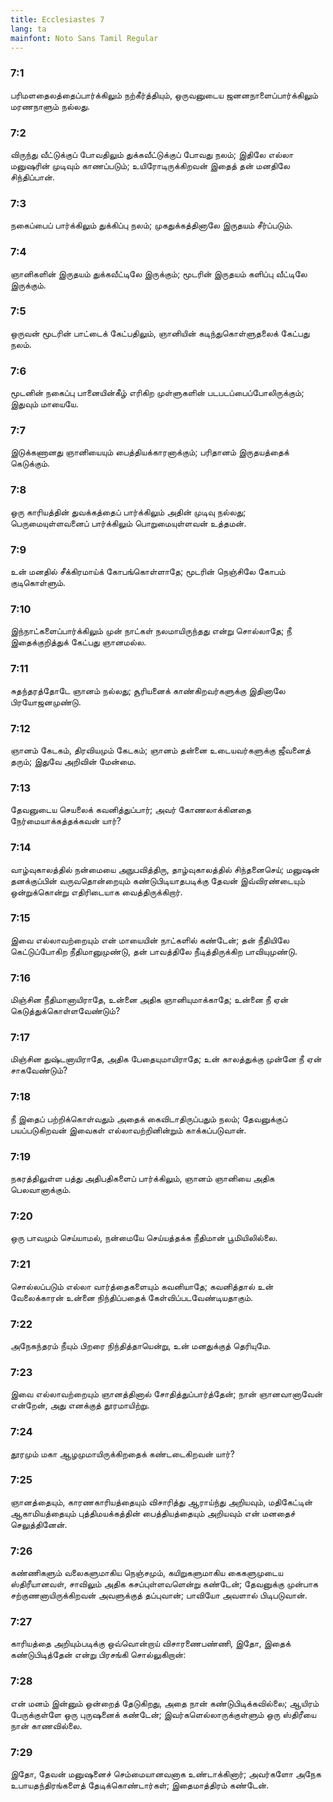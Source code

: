 ```yaml
---
title: Ecclesiastes 7
lang: ta
mainfont: Noto Sans Tamil Regular
---
```


###  7:1

பரிமளதைலத்தைப்பார்க்கிலும் நற்கீர்த்தியும், ஒருவனுடைய ஜனனநாளைப்பார்க்கிலும் மரணநாளும் நல்லது.

###  7:2

விருந்து வீட்டுக்குப் போவதிலும் துக்கவீட்டுக்குப் போவது நலம்; இதிலே எல்லா மனுஷரின் முடிவும் காணப்படும்; உயிரோடிருக்கிறவன் இதைத் தன் மனதிலே சிந்திப்பான்.

###  7:3

நகைப்பைப் பார்க்கிலும் துக்கிப்பு நலம்; முகதுக்கத்தினாலே இருதயம் சீர்ப்படும்.

###  7:4

ஞானிகளின் இருதயம் துக்கவீட்டிலே இருக்கும்; மூடரின் இருதயம் களிப்பு வீட்டிலே இருக்கும்.

###  7:5

ஒருவன் மூடரின் பாட்டைக் கேட்பதிலும், ஞானியின் கடிந்துகொள்ளுதலைக் கேட்பது நலம்.

###  7:6

மூடனின் நகைப்பு பானையின்கீழ் எரிகிற முள்ளுகளின் படபடப்பைப்போலிருக்கும்; இதுவும் மாயையே.

###  7:7

இடுக்கணானது ஞானியையும் பைத்தியக்காரனாக்கும்; பரிதானம் இருதயத்தைக் கெடுக்கும்.

###  7:8

ஒரு காரியத்தின் துவக்கத்தைப் பார்க்கிலும் அதின் முடிவு நல்லது; பெருமையுள்ளவனைப் பார்க்கிலும் பொறுமையுள்ளவன் உத்தமன்.

###  7:9

உன் மனதில் சீக்கிரமாய்க் கோபங்கொள்ளாதே; மூடரின் நெஞ்சிலே கோபம் குடிகொள்ளும்.

###  7:10

இந்நாட்களைப்பார்க்கிலும் முன் நாட்கள் நலமாயிருந்தது என்று சொல்லாதே; நீ இதைக்குறித்துக் கேட்பது ஞானமல்ல.

###  7:11

சுதந்தரத்தோடே ஞானம் நல்லது; சூரியனைக் காண்கிறவர்களுக்கு இதினாலே பிரயோஜனமுண்டு.

###  7:12

ஞானம் கேடகம், திரவியமும் கேடகம்; ஞானம் தன்னை உடையவர்களுக்கு ஜீவனைத் தரும்; இதுவே அறிவின் மேன்மை.

###  7:13

தேவனுடைய செயலைக் கவனித்துப்பார்; அவர் கோணலாக்கினதை நேர்மையாக்கத்தக்கவன் யார்?

###  7:14

வாழ்வுகாலத்தில் நன்மையை அநுபவித்திரு, தாழ்வுகாலத்தில் சிந்தனைசெய்; மனுஷன் தனக்குப்பின் வருவதொன்றையும் கண்டுபிடியாதபடிக்கு தேவன் இவ்விரண்டையும் ஒன்றுக்கொன்று எதிரிடையாக வைத்திருக்கிறார்.

###  7:15

இவை எல்லாவற்றையும் என் மாயையின் நாட்களில் கண்டேன்; தன் நீதியிலே கெட்டுப்போகிற நீதிமானுமுண்டு, தன் பாவத்திலே நீடித்திருக்கிற பாவியுமுண்டு.

###  7:16

மிஞ்சின நீதிமானாயிராதே, உன்னை அதிக ஞானியுமாக்காதே; உன்னை நீ ஏன் கெடுத்துக்கொள்ளவேண்டும்?

###  7:17

மிஞ்சின துஷ்டனாயிராதே, அதிக பேதையுமாயிராதே; உன் காலத்துக்கு முன்னே நீ ஏன் சாகவேண்டும்?

###  7:18

நீ இதைப் பற்றிக்கொள்வதும் அதைக் கைவிடாதிருப்பதும் நலம்; தேவனுக்குப் பயப்படுகிறவன் இவைகள் எல்லாவற்றினின்றும் காக்கப்படுவான்.

###  7:19

நகரத்திலுள்ள பத்து அதிபதிகளைப் பார்க்கிலும், ஞானம் ஞானியை அதிக பெலவானாக்கும்.

###  7:20

ஒரு பாவமும் செய்யாமல், நன்மையே செய்யத்தக்க நீதிமான் பூமியிலில்லை.

###  7:21

சொல்லப்படும் எல்லா வார்த்தைகளையும் கவனியாதே; கவனித்தால் உன் வேலைக்காரன் உன்னை நிந்திப்பதைக் கேள்விப்படவேண்டியதாகும்.

###  7:22

அநேகந்தரம் நீயும் பிறரை நிந்தித்தாயென்று, உன் மனதுக்குத் தெரியுமே.

###  7:23

இவை எல்லாவற்றையும் ஞானத்தினால் சோதித்துப்பார்த்தேன்; நான் ஞானவானாவேன் என்றேன், அது எனக்குத் தூரமாயிற்று.

###  7:24

தூரமும் மகா ஆழமுமாயிருக்கிறதைக் கண்டடைகிறவன் யார்?

###  7:25

ஞானத்தையும், காரணகாரியத்தையும் விசாரித்து ஆராய்ந்து அறியவும், மதிகேட்டின் ஆகாமியத்தையும் புத்திமயக்கத்தின் பைத்தியத்தையும் அறியவும் என் மனதைச் செலுத்தினேன்.

###  7:26

கண்ணிகளும் வலைகளுமாகிய நெஞ்சமும், கயிறுகளுமாகிய கைகளுமுடைய ஸ்திரீயானவள், சாவிலும் அதிக கசப்புள்ளவளென்று கண்டேன்; தேவனுக்கு முன்பாக சற்குணனாயிருக்கிறவன் அவளுக்குத் தப்புவான்; பாவியோ அவளால் பிடிபடுவான்.

###  7:27

காரியத்தை அறியும்படிக்கு ஒவ்வொன்றாய் விசாரணைபண்ணி, இதோ, இதைக் கண்டுபிடித்தேன் என்று பிரசங்கி சொல்லுகிறான்:

###  7:28

என் மனம் இன்னும் ஒன்றைத் தேடுகிறது, அதை நான் கண்டுபிடிக்கவில்லை; ஆயிரம் பேருக்குள்ளே ஒரு புருஷனைக் கண்டேன்; இவர்களெல்லாருக்குள்ளும் ஒரு ஸ்திரீயை நான் காணவில்லை.

###  7:29

இதோ, தேவன் மனுஷனைச் செம்மையானவனாக உண்டாக்கினார்; அவர்களோ அநேக உபாயதந்திரங்களைத் தேடிக்கொண்டார்கள்; இதைமாத்திரம் கண்டேன்.

